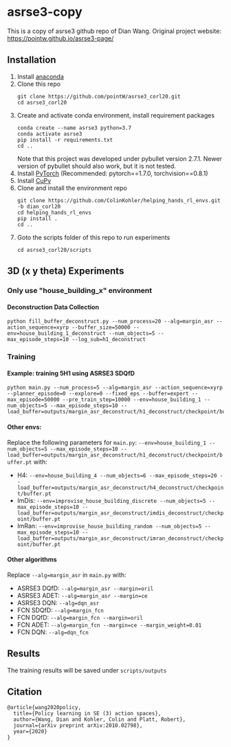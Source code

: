 # asrse3-copy

This is a copy of asrse3 github repo of Dian Wang. Original project website: https://pointw.github.io/asrse3-page/

## Installation

1. Install [anaconda](https://docs.conda.io/projects/conda/en/latest/user-guide/install/)
1. Clone this repo
   ```
   git clone https://github.com/pointW/asrse3_corl20.git
   cd asrse3_corl20
   ```
1. Create and activate conda environment, install requirement packages
   ```
   conda create --name asrse3 python=3.7
   conda activate asrse3
   pip install -r requirements.txt
   cd ..
   ```
   Note that this project was developed under pybullet version 2.7.1. Newer version of pybullet should also work, but it is not tested.
1. Install [PyTorch](https://pytorch.org/) (Recommended: pytorch==1.7.0, torchvision==0.8.1)
1. Install [CuPy](https://github.com/cupy/cupy)
1. Clone and install the environment repo
   ```
   git clone https://github.com/ColinKohler/helping_hands_rl_envs.git -b dian_corl20
   cd helping_hands_rl_envs
   pip install .
   cd ..
   ```
1. Goto the scripts folder of this repo to run experiments
   ```
   cd asrse3_corl20/scripts
   ```

## 3D (x y theta) Experiments

### Only use "house_building_x" environment

#### Deconstruction Data Collection

```
python fill_buffer_deconstruct.py --num_process=20 --alg=margin_asr --action_sequence=xyrp --buffer_size=50000 --env=house_building_1_deconstruct --num_objects=5 --max_episode_steps=10 --log_sub=h1_deconstruct
```

### Training

#### Example: training 5H1 using ASRSE3 SDQfD

```
python main.py --num_process=5 --alg=margin_asr --action_sequence=xyrp --planner_episode=0 --explore=0 --fixed_eps --buffer=expert --max_episode=50000 --pre_train_step=10000 --env=house_building_1 --num_objects=5 --max_episode_steps=10 --load_buffer=outputs/margin_asr_deconstruct/h1_deconstruct/checkpoint/buffer.pt
```

#### Other envs:

Replace the following parameters for `main.py`:
`--env=house_building_1 --num_objects=5 --max_episode_steps=10 --load_buffer=outputs/margin_asr_deconstruct/h1_deconstruct/checkpoint/buffer.pt`
with:

- H4: `--env=house_building_4 --num_objects=6 --max_episode_steps=20 --load_buffer=outputs/margin_asr_deconstruct/h4_deconstruct/checkpoint/buffer.pt`
- ImDis: `--env=improvise_house_building_discrete --num_objects=5 --max_episode_steps=10 --load_buffer=outputs/margin_asr_deconstruct/imdis_deconstruct/checkpoint/buffer.pt`
- ImRan: `--env=improvise_house_building_random --num_objects=5 --max_episode_steps=10 --load_buffer=outputs/margin_asr_deconstruct/imran_deconstruct/checkpoint/buffer.pt`

#### Other algorithms

Replace `--alg=margin_asr` in `main.py` with:

- ASRSE3 DQfD: `--alg=margin_asr --margin=oril`
- ASRSE3 ADET: `--alg=margin_asr --margin=ce`
- ASRSE3 DQN: `--alg=dqn_asr`
- FCN SDQfD: `--alg=margin_fcn`
- FCN DQfD: `--alg=margin_fcn --margin=oril`
- FCN ADET: `--alg=margin_fcn --margin=ce --margin_weight=0.01`
- FCN DQN: `--alg=dqn_fcn`

## Results

The training results will be saved under `scripts/outputs`

## Citation

```
@article{wang2020policy,
  title={Policy learning in SE (3) action spaces},
  author={Wang, Dian and Kohler, Colin and Platt, Robert},
  journal={arXiv preprint arXiv:2010.02798},
  year={2020}
}
```
